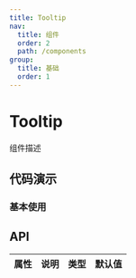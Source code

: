 ```yaml
---
title: Tooltip
nav:
  title: 组件
  order: 2
  path: /components
group:
  title: 基础
  order: 1
---
```


# Tooltip

组件描述

## 代码演示

### 基本使用

<code src="./demo/basic.tsx"></code>

## API

| 属性 | 说明 | 类型 | 默认值 |
| ---- | ---- | ---- | ------ |
